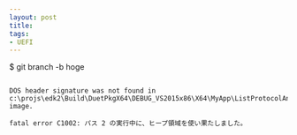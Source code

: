 ```yaml
---
layout: post
title: 
tags:
- UEFI
---
```


$ git branch -b hoge

``` c

```

```
DOS header signature was not found in c:\projs\edk2\Build\DuetPkgX64\DEBUG_VS2015x86\X64\MyApp\ListProtocolAndDie\ListProtocolAndDie\DEBUG\ListProtocolAndDie.dll image.
```

```
fatal error C1002: パス 2 の実行中に、ヒープ領域を使い果たしました。
```

